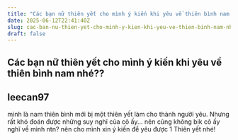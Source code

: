 ```yaml
---
title: "Các bạn nữ thiên yết cho mình ý kiến khi yêu về thiên bình nam nhé??"
date: 2025-06-12T22:41:40Z
slug: cac-ban-nu-thien-yet-cho-minh-y-kien-khi-yeu-ve-thien-binh-nam-nhe
draft: false
---
```


## Các bạn nữ thiên yết cho mình ý kiến khi yêu về thiên bình nam nhé??

## leecan97

mình là nam thiên bình mới bị một thiên yết làm cho thành người yêu. Nhưng rất khó đoán được những suy nghĩ của cô ấy... nên cũng không bik cô ấy nghĩ về mình ntn? nên cho mình xin ý kiến để yêu được 1 Thiên yết nhé!